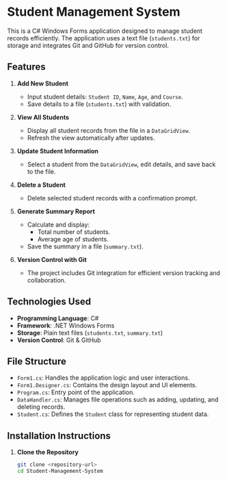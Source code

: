 # **Student Management System**

This is a C# Windows Forms application designed to manage student records efficiently. The application uses a text file (`students.txt`) for storage and integrates Git and GitHub for version control. 

## **Features**
1. **Add New Student**
   - Input student details: `Student ID`, `Name`, `Age`, and `Course`.
   - Save details to a file (`students.txt`) with validation.
   
2. **View All Students**
   - Display all student records from the file in a `DataGridView`.
   - Refresh the view automatically after updates.

3. **Update Student Information**
   - Select a student from the `DataGridView`, edit details, and save back to the file.

4. **Delete a Student**
   - Delete selected student records with a confirmation prompt.

5. **Generate Summary Report**
   - Calculate and display:
     - Total number of students.
     - Average age of students.
   - Save the summary in a file (`summary.txt`).

6. **Version Control with Git**
   - The project includes Git integration for efficient version tracking and collaboration.

## **Technologies Used**
- **Programming Language**: C#  
- **Framework**: .NET Windows Forms  
- **Storage**: Plain text files (`students.txt`, `summary.txt`)  
- **Version Control**: Git & GitHub  

## **File Structure**
- `Form1.cs`: Handles the application logic and user interactions.  
- `Form1.Designer.cs`: Contains the design layout and UI elements.  
- `Program.cs`: Entry point of the application.  
- `DataHandler.cs`: Manages file operations such as adding, updating, and deleting records.  
- `Student.cs`: Defines the `Student` class for representing student data.  

## **Installation Instructions**
1. **Clone the Repository**
   ```bash
   git clone <repository-url>
   cd Student-Management-System
